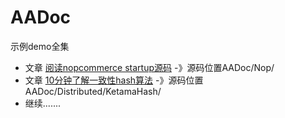 # AADoc
示例demo全集


- 文章 [阅读nopcommerce startup源码](https://www.cnblogs.com/chengtian/p/11265175.html) -》源码位置AADoc/Nop/
- 文章 [10分钟了解一致性hash算法](https://www.cnblogs.com/chengtian/p/11304403.html) -》源码位置AADoc/Distributed/KetamaHash/
- 继续.......
